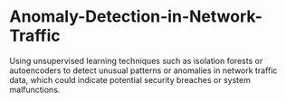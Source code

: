 # Anomaly-Detection-in-Network-Traffic
Using unsupervised learning techniques such as isolation forests or autoencoders to detect unusual patterns or anomalies in network traffic data, which could indicate potential security breaches or system malfunctions.
